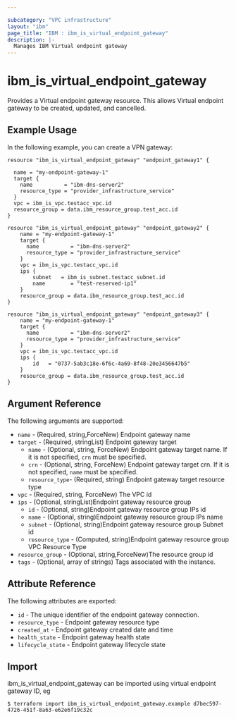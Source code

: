 ```yaml
---

subcategory: "VPC infrastructure"
layout: "ibm"
page_title: "IBM : ibm_is_virtual_endpoint_gateway"
description: |-
  Manages IBM Virtual endpoint gateway
---
```


# ibm_is_virtual_endpoint_gateway

Provides a Virtual endpoint gateway resource. This allows Virtual endpoint gateway to be created, updated, and cancelled.

## Example Usage

In the following example, you can create a VPN gateway:

```hcl
resource "ibm_is_virtual_endpoint_gateway" "endpoint_gateway1" {

  name = "my-endpoint-gateway-1"
  target {
	name          = "ibm-dns-server2"
    resource_type = "provider_infrastructure_service"
  }
  vpc = ibm_is_vpc.testacc_vpc.id
  resource_group = data.ibm_resource_group.test_acc.id
}

resource "ibm_is_virtual_endpoint_gateway" "endpoint_gateway2" {
	name = "my-endpoint-gateway-1"
	target {
	  name          = "ibm-dns-server2"
	  resource_type = "provider_infrastructure_service"
	}
	vpc = ibm_is_vpc.testacc_vpc.id
	ips {
		subnet   = ibm_is_subnet.testacc_subnet.id
		name        = "test-reserved-ip1"
	}
	resource_group = data.ibm_resource_group.test_acc.id
}

resource "ibm_is_virtual_endpoint_gateway" "endpoint_gateway3" {
	name = "my-endpoint-gateway-1"
	target {
	  name          = "ibm-dns-server2"
	  resource_type = "provider_infrastructure_service"
	}
	vpc = ibm_is_vpc.testacc_vpc.id
	ips {
		id   = "0737-5ab3c18e-6f6c-4a69-8f48-20e3456647b5"
	}
	resource_group = data.ibm_resource_group.test_acc.id
}
```

## Argument Reference

The following arguments are supported:

- `name` - (Required, string,ForceNew) Endpoint gateway name
- `target` - (Required, stringList) Endpoint gateway target
  - `name` - (Optional, string, ForceNew) Endpoint gateway target name. If it is not specified, `crn` must be specified.
  - `crn` - (Optional, string, ForceNew) Endpoint gateway target crn. If it is not specified, `name` must be specified.
  - `resource_type`- (Required, string) Endpoint gateway target resource type
- `vpc` - (Required, string, ForceNew) The VPC id
- `ips` - (Optional, stringList)Endpoint gateway resource group
  - `id` - (Optional, string)Endpoint gateway resource group IPs id
  - `name` - (Optional, string)Endpoint gateway resource group IPs name
  - `subnet` - (Optional, string)Endpoint gateway resource group Subnet id
  - `resource_type` - (Computed, string)Endpoint gateway resource group VPC Resource Type
- `resource_group` - (Optional, string,ForceNew)The resource group id
- `tags` - (Optional, array of strings) Tags associated with the instance.

## Attribute Reference

The following attributes are exported:

- `id` - The unique identifier of the endpoint gateway connection.
- `resource_type` - Endpoint gateway resource type
- `created_at` - Endpoint gateway created date and time
- `health_state` - Endpoint gateway health state
- `lifecycle_state` - Endpoint gateway lifecycle state

## Import

ibm_is_virtual_endpoint_gateway can be imported using virtual endpoint gateway ID, eg

```
$ terraform import ibm_is_virtual_endpoint_gateway.example d7bec597-4726-451f-8a63-e62e6f19c32c

```
